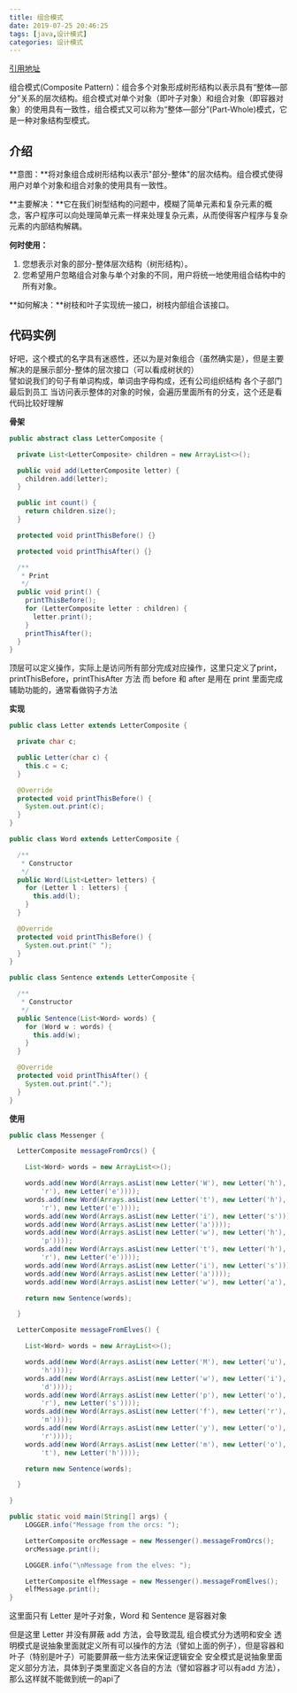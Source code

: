 ```yaml
---
title: 组合模式
date: 2019-07-25 20:46:25
tags: [java,设计模式]
categories: 设计模式
---
```


[引用地址](https://github.com/iluwatar/java-design-patterns) 

组合模式(Composite Pattern)：组合多个对象形成树形结构以表示具有“整体—部分”关系的层次结构。组合模式对单个对象（即叶子对象）和组合对象（即容器对象）的使用具有一致性，组合模式又可以称为“整体—部分”(Part-Whole)模式，它是一种对象结构型模式。

## 介绍
**意图：**将对象组合成树形结构以表示"部分-整体"的层次结构。组合模式使得用户对单个对象和组合对象的使用具有一致性。

**主要解决：**它在我们树型结构的问题中，模糊了简单元素和复杂元素的概念，客户程序可以向处理简单元素一样来处理复杂元素，从而使得客户程序与复杂元素的内部结构解耦。

**何时使用：** 
1. 您想表示对象的部分-整体层次结构（树形结构）。 
2. 您希望用户忽略组合对象与单个对象的不同，用户将统一地使用组合结构中的所有对象。

**如何解决：**树枝和叶子实现统一接口，树枝内部组合该接口。

## 代码实例
好吧，这个模式的名字具有迷惑性，还以为是对象组合（虽然确实是），但是主要解决的是展示部分-整体的层次接口（可以看成树状的）   
譬如说我们的句子有单词构成，单词由字母构成，还有公司组织结构 各个子部门最后到员工
当访问表示整体的对象的时候，会遍历里面所有的分支，这个还是看代码比较好理解

**骨架**
```java
public abstract class LetterComposite {

  private List<LetterComposite> children = new ArrayList<>();

  public void add(LetterComposite letter) {
    children.add(letter);
  }

  public int count() {
    return children.size();
  }

  protected void printThisBefore() {}

  protected void printThisAfter() {}

  /**
   * Print
   */
  public void print() {
    printThisBefore();
    for (LetterComposite letter : children) {
      letter.print();
    }
    printThisAfter();
  }
}
```
顶层可以定义操作，实际上是访问所有部分完成对应操作，这里只定义了print，printThisBefore，printThisAfter 方法
而 before 和 after 是用在 print 里面完成辅助功能的，通常看做钩子方法

**实现**
```java
public class Letter extends LetterComposite {

  private char c;

  public Letter(char c) {
    this.c = c;
  }

  @Override
  protected void printThisBefore() {
    System.out.print(c);
  }
}

public class Word extends LetterComposite {

  /**
   * Constructor
   */
  public Word(List<Letter> letters) {
    for (Letter l : letters) {
      this.add(l);
    }
  }

  @Override
  protected void printThisBefore() {
    System.out.print(" ");
  }
}

public class Sentence extends LetterComposite {

  /**
   * Constructor
   */
  public Sentence(List<Word> words) {
    for (Word w : words) {
      this.add(w);
    }
  }

  @Override
  protected void printThisAfter() {
    System.out.print(".");
  }
}
```

**使用**
```java
public class Messenger {

  LetterComposite messageFromOrcs() {

    List<Word> words = new ArrayList<>();

    words.add(new Word(Arrays.asList(new Letter('W'), new Letter('h'), new Letter('e'), new Letter(
        'r'), new Letter('e'))));
    words.add(new Word(Arrays.asList(new Letter('t'), new Letter('h'), new Letter('e'), new Letter(
        'r'), new Letter('e'))));
    words.add(new Word(Arrays.asList(new Letter('i'), new Letter('s'))));
    words.add(new Word(Arrays.asList(new Letter('a'))));
    words.add(new Word(Arrays.asList(new Letter('w'), new Letter('h'), new Letter('i'), new Letter(
        'p'))));
    words.add(new Word(Arrays.asList(new Letter('t'), new Letter('h'), new Letter('e'), new Letter(
        'r'), new Letter('e'))));
    words.add(new Word(Arrays.asList(new Letter('i'), new Letter('s'))));
    words.add(new Word(Arrays.asList(new Letter('a'))));
    words.add(new Word(Arrays.asList(new Letter('w'), new Letter('a'), new Letter('y'))));

    return new Sentence(words);

  }

  LetterComposite messageFromElves() {

    List<Word> words = new ArrayList<>();

    words.add(new Word(Arrays.asList(new Letter('M'), new Letter('u'), new Letter('c'), new Letter(
        'h'))));
    words.add(new Word(Arrays.asList(new Letter('w'), new Letter('i'), new Letter('n'), new Letter(
        'd'))));
    words.add(new Word(Arrays.asList(new Letter('p'), new Letter('o'), new Letter('u'), new Letter(
        'r'), new Letter('s'))));
    words.add(new Word(Arrays.asList(new Letter('f'), new Letter('r'), new Letter('o'), new Letter(
        'm'))));
    words.add(new Word(Arrays.asList(new Letter('y'), new Letter('o'), new Letter('u'), new Letter(
        'r'))));
    words.add(new Word(Arrays.asList(new Letter('m'), new Letter('o'), new Letter('u'), new Letter(
        't'), new Letter('h'))));

    return new Sentence(words);

  }

}

public static void main(String[] args) {
    LOGGER.info("Message from the orcs: ");

    LetterComposite orcMessage = new Messenger().messageFromOrcs();
    orcMessage.print();

    LOGGER.info("\nMessage from the elves: ");

    LetterComposite elfMessage = new Messenger().messageFromElves();
    elfMessage.print();
}
```

这里面只有 Letter 是叶子对象，Word 和 Sentence 是容器对象

但是这里 Letter 并没有屏蔽 add 方法，会导致混乱
组合模式分为透明和安全
透明模式是说抽象里面就定义所有可以操作的方法（譬如上面的例子），但是容器和叶子（特别是叶子）可能要屏蔽一些方法来保证逻辑安全
安全模式是说抽象里面定义部分方法，具体到子类里面定义各自的方法（譬如容器才可以有add 方法），那么这样就不能做到统一的api了

